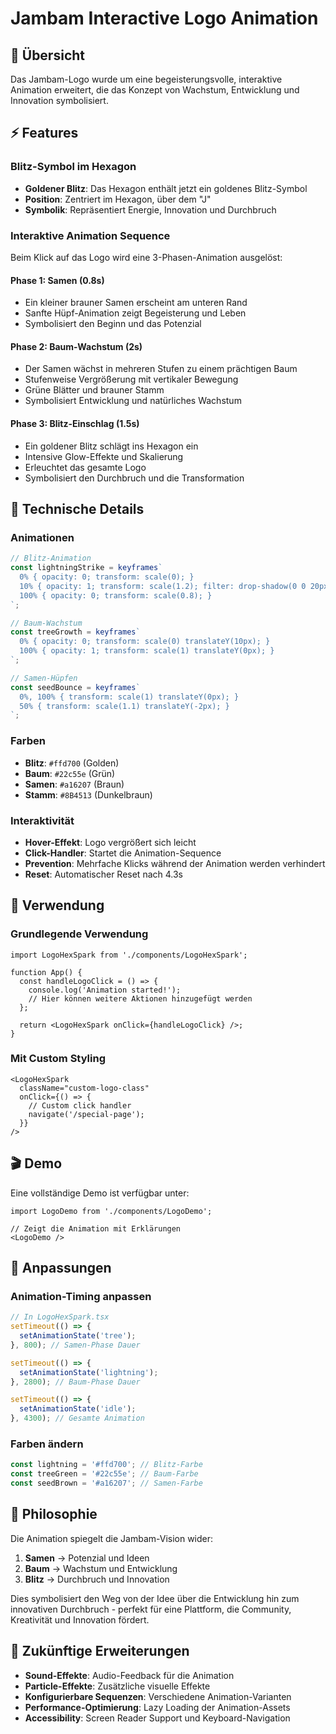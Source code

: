 # Jambam Interactive Logo Animation

## 🎯 Übersicht

Das Jambam-Logo wurde um eine begeisterungsvolle, interaktive Animation erweitert, die das Konzept von Wachstum, Entwicklung und Innovation symbolisiert.

## ⚡ Features

### Blitz-Symbol im Hexagon
- **Goldener Blitz**: Das Hexagon enthält jetzt ein goldenes Blitz-Symbol
- **Position**: Zentriert im Hexagon, über dem "J"
- **Symbolik**: Repräsentiert Energie, Innovation und Durchbruch

### Interaktive Animation Sequence
Beim Klick auf das Logo wird eine 3-Phasen-Animation ausgelöst:

#### Phase 1: Samen (0.8s)
- Ein kleiner brauner Samen erscheint am unteren Rand
- Sanfte Hüpf-Animation zeigt Begeisterung und Leben
- Symbolisiert den Beginn und das Potenzial

#### Phase 2: Baum-Wachstum (2s)
- Der Samen wächst in mehreren Stufen zu einem prächtigen Baum
- Stufenweise Vergrößerung mit vertikaler Bewegung
- Grüne Blätter und brauner Stamm
- Symbolisiert Entwicklung und natürliches Wachstum

#### Phase 3: Blitz-Einschlag (1.5s)
- Ein goldener Blitz schlägt ins Hexagon ein
- Intensive Glow-Effekte und Skalierung
- Erleuchtet das gesamte Logo
- Symbolisiert den Durchbruch und die Transformation

## 🎨 Technische Details

### Animationen
```typescript
// Blitz-Animation
const lightningStrike = keyframes`
  0% { opacity: 0; transform: scale(0); }
  10% { opacity: 1; transform: scale(1.2); filter: drop-shadow(0 0 20px gold); }
  100% { opacity: 0; transform: scale(0.8); }
`;

// Baum-Wachstum
const treeGrowth = keyframes`
  0% { opacity: 0; transform: scale(0) translateY(10px); }
  100% { opacity: 1; transform: scale(1) translateY(0px); }
`;

// Samen-Hüpfen
const seedBounce = keyframes`
  0%, 100% { transform: scale(1) translateY(0px); }
  50% { transform: scale(1.1) translateY(-2px); }
`;
```

### Farben
- **Blitz**: `#ffd700` (Golden)
- **Baum**: `#22c55e` (Grün)
- **Samen**: `#a16207` (Braun)
- **Stamm**: `#8B4513` (Dunkelbraun)

### Interaktivität
- **Hover-Effekt**: Logo vergrößert sich leicht
- **Click-Handler**: Startet die Animation-Sequence
- **Prevention**: Mehrfache Klicks während der Animation werden verhindert
- **Reset**: Automatischer Reset nach 4.3s

## 🚀 Verwendung

### Grundlegende Verwendung
```tsx
import LogoHexSpark from './components/LogoHexSpark';

function App() {
  const handleLogoClick = () => {
    console.log('Animation started!');
    // Hier können weitere Aktionen hinzugefügt werden
  };

  return <LogoHexSpark onClick={handleLogoClick} />;
}
```

### Mit Custom Styling
```tsx
<LogoHexSpark 
  className="custom-logo-class"
  onClick={() => {
    // Custom click handler
    navigate('/special-page');
  }}
/>
```

## 🎬 Demo

Eine vollständige Demo ist verfügbar unter:
```tsx
import LogoDemo from './components/LogoDemo';

// Zeigt die Animation mit Erklärungen
<LogoDemo />
```

## 🔧 Anpassungen

### Animation-Timing anpassen
```typescript
// In LogoHexSpark.tsx
setTimeout(() => {
  setAnimationState('tree');
}, 800); // Samen-Phase Dauer

setTimeout(() => {
  setAnimationState('lightning');
}, 2800); // Baum-Phase Dauer

setTimeout(() => {
  setAnimationState('idle');
}, 4300); // Gesamte Animation
```

### Farben ändern
```typescript
const lightning = '#ffd700'; // Blitz-Farbe
const treeGreen = '#22c55e'; // Baum-Farbe
const seedBrown = '#a16207'; // Samen-Farbe
```

## 🎯 Philosophie

Die Animation spiegelt die Jambam-Vision wider:

1. **Samen** → Potenzial und Ideen
2. **Baum** → Wachstum und Entwicklung
3. **Blitz** → Durchbruch und Innovation

Dies symbolisiert den Weg von der Idee über die Entwicklung hin zum innovativen Durchbruch - perfekt für eine Plattform, die Community, Kreativität und Innovation fördert.

## 🔮 Zukünftige Erweiterungen

- **Sound-Effekte**: Audio-Feedback für die Animation
- **Particle-Effekte**: Zusätzliche visuelle Effekte
- **Konfigurierbare Sequenzen**: Verschiedene Animation-Varianten
- **Performance-Optimierung**: Lazy Loading der Animation-Assets
- **Accessibility**: Screen Reader Support und Keyboard-Navigation 